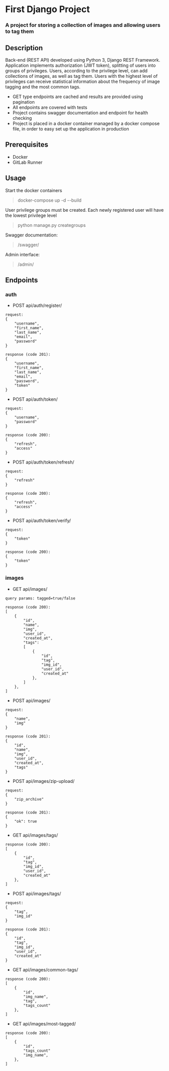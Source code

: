 # First Django Project

### A project for storing a collection of images and allowing users to tag them


## Description
Back-end (REST API) developed using Python 3, Django REST Framework.
Application implements authorization (JWT token), splitting of users into groups of privileges.
Users, according to the privilege level, can add collections of images, as well as tag them.
Users with the highest level of privileges can receive statistical information about the frequency of image tagging
and the most common tags.

- GET type endpoints are cached and results are provided using pagination
- All endpoints are covered with tests
- Project contains swagger documentation and endpoint for health checking
- Project is placed in a docker container managed by a docker compose file, in order to easy set up the application in production


## Prerequisites
- Docker
- GitLab Runner

## Usage
Start the docker containers

> docker-compose up -d --build

User privilege groups must be created.
Each newly registered user will have the lowest privilege level

> python manage.py creategroups

Swagger documentation:

> /swagger/

Admin interface:

> /admin/


## Endpoints

### auth
- POST api/auth/register/
```
request:
{
    "username",
    "first_name",
    "last_name",
    "email",
    "password"
}

response (code 201):
{
    "username",
    "first_name",
    "last_name",
    "email",
    "password",
    "token"
}
```

- POST api/auth/token/
```
request:
{
    "username",
    "password"
}

response (code 200):
{
    "refresh",
    "access"
}
```

- POST api/auth/token/refresh/
```
request:
{
    "refresh"
}

response (code 200):
{
    "refresh",
    "access"
}
```

- POST api/auth/token/verify/
```
request:
{
    "token"
}

response (code 200):
{
    "token"
}
```


### images

- GET api/images/
```
query params: tagged=true/false

response (code 200):
[
    {
        "id",
        "name",
        "img",
        "user_id",
        "created_at",
        "tags":
        [
            {
                "id",
                "tag",
                "img_id",
                "user_id",
                "created_at"
            },
        ]
    },
]
```

- POST api/images/
```
request:
{
    "name",
    "img"
}

response (code 201):
{
    "id",
    "name",
    "img",
    "user_id",
    "created_at",
    "tags"
}
```

- POST api/images/zip-upload/
```
request:
{
    "zip_archive"
}

response (code 201):
{
    "ok": true
}
```

- GET api/images/tags/
```
response (code 200):
[
    {
        "id",
        "tag",
        "img_id",
        "user_id",
        "created_at"
    },
]
```

- POST api/images/tags/
```
request:
{
    "tag",
    "img_id"
}

response (code 201):
{
    "id",
    "tag",
    "img_id",
    "user_id",
    "created_at"
}
```

- GET api/images/common-tags/
```
response (code 200):
[
    {
        "id",
        "img_name",
        "tag",
        "tags_count"
    },
]
```

- GET api/images/most-tagged/
```
response (code 200):
[
    {
        "id",
        "tags_count"
        "img_name",
    },
]
```
